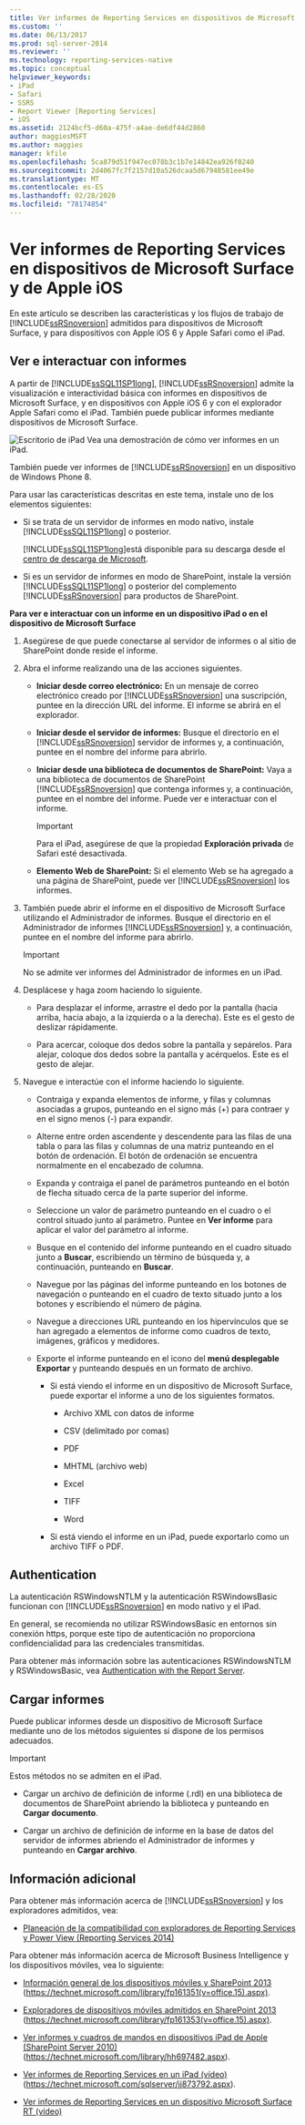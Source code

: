 ```yaml
---
title: Ver informes de Reporting Services en dispositivos de Microsoft Surface y dispositivos iOS de Apple | Microsoft Docs
ms.custom: ''
ms.date: 06/13/2017
ms.prod: sql-server-2014
ms.reviewer: ''
ms.technology: reporting-services-native
ms.topic: conceptual
helpviewer_keywords:
- iPad
- Safari
- SSRS
- Report Viewer [Reporting Services]
- iOS
ms.assetid: 2124bcf5-d60a-475f-a4ae-de6df44d2860
author: maggiesMSFT
ms.author: maggies
manager: kfile
ms.openlocfilehash: 5ca879d51f947ec078b3c1b7e14842ea926f0240
ms.sourcegitcommit: 2d4067fc7f2157d10a526dcaa5d67948581ee49e
ms.translationtype: MT
ms.contentlocale: es-ES
ms.lasthandoff: 02/28/2020
ms.locfileid: "78174854"
---
```

# <a name="view-reporting-services-reports-on-microsoft-surface-devices-and--apple-ios-devices"></a>Ver informes de Reporting Services en dispositivos de Microsoft Surface y de Apple iOS
  En este artículo se describen las características y los flujos de trabajo de [!INCLUDE[ssRSnoversion](../includes/ssrsnoversion-md.md)] admitidos para dispositivos de Microsoft Surface, y para dispositivos con Apple iOS 6 y Apple Safari como el iPad.

## <a name="view-and-interact-with-reports"></a>Ver e interactuar con informes
 A partir de [!INCLUDE[ssSQL11SP1long](../includes/sssql11sp1long-md.md)], [!INCLUDE[ssRSnoversion](../includes/ssrsnoversion-md.md)] admite la visualización e interactividad básica con informes en dispositivos de Microsoft Surface, y en dispositivos con Apple iOS 6 y con el explorador Apple Safari como el iPad. También puede publicar informes mediante dispositivos de Microsoft Surface.

 ![Escritorio de iPad](media/videothumbnail.jpg "Escritorio del IPad") Vea una demostración de cómo ver informes en un iPad.

 También puede ver informes de [!INCLUDE[ssRSnoversion](../includes/ssrsnoversion-md.md)] en un dispositivo de Windows Phone 8.

 Para usar las características descritas en este tema, instale uno de los elementos siguientes:

-   Si se trata de un servidor de informes en modo nativo, instale [!INCLUDE[ssSQL11SP1long](../includes/sssql11sp1long-md.md)] o posterior.

     [!INCLUDE[ssSQL11SP1long](../includes/sssql11sp1long-md.md)]está disponible para su descarga desde el [centro de descarga de Microsoft](https://www.microsoft.com/download/details.aspx?id=35575).

-   Si es un servidor de informes en modo de SharePoint, instale la versión [!INCLUDE[ssSQL11SP1long](../includes/sssql11sp1long-md.md)] o posterior del complemento [!INCLUDE[ssRSnoversion](../includes/ssrsnoversion-md.md)] para productos de SharePoint.

 **Para ver e interactuar con un informe en un dispositivo iPad o en el dispositivo de Microsoft Surface**

1.  Asegúrese de que puede conectarse al servidor de informes o al sitio de SharePoint donde reside el informe.

2.  Abra el informe realizando una de las acciones siguientes.

    -   **Iniciar desde correo electrónico:** En un mensaje de correo electrónico creado por [!INCLUDE[ssRSnoversion](../includes/ssrsnoversion-md.md)] una suscripción, puntee en la dirección URL del informe. El informe se abrirá en el explorador.

    -   **Iniciar desde el servidor de informes:** Busque el directorio en el [!INCLUDE[ssRSnoversion](../includes/ssrsnoversion-md.md)] servidor de informes y, a continuación, puntee en el nombre del informe para abrirlo.

    -   **Iniciar desde una biblioteca de documentos de SharePoint:** Vaya a una biblioteca de documentos de SharePoint [!INCLUDE[ssRSnoversion](../includes/ssrsnoversion-md.md)] que contenga informes y, a continuación, puntee en el nombre del informe. Puede ver e interactuar con el informe.

        > [!IMPORTANT]
        >  Para el iPad, asegúrese de que la propiedad **Exploración privada** de Safari esté desactivada.

    -   **Elemento Web de SharePoint:** Si el elemento Web se ha agregado a una página de SharePoint, puede ver [!INCLUDE[ssRSnoversion](../includes/ssrsnoversion-md.md)] los informes.

3.  También puede abrir el informe en el dispositivo de Microsoft Surface utilizando el Administrador de informes. Busque el directorio en el Administrador de informes [!INCLUDE[ssRSnoversion](../includes/ssrsnoversion-md.md)] y, a continuación, puntee en el nombre del informe para abrirlo.

    > [!IMPORTANT]
    >  No se admite ver informes del Administrador de informes en un iPad.

4.  Desplácese y haga zoom haciendo lo siguiente.

    -   Para desplazar el informe, arrastre el dedo por la pantalla (hacia arriba, hacia abajo, a la izquierda o a la derecha). Este es el gesto de deslizar rápidamente.

    -   Para acercar, coloque dos dedos sobre la pantalla y sepárelos. Para alejar, coloque dos dedos sobre la pantalla y acérquelos. Este es el gesto de alejar.

5.  Navegue e interactúe con el informe haciendo lo siguiente.

    -   Contraiga y expanda elementos de informe, y filas y columnas asociadas a grupos, punteando en el signo más (+) para contraer y en el signo menos (-) para expandir.

    -   Alterne entre orden ascendente y descendente para las filas de una tabla o para las filas y columnas de una matriz punteando en el botón de ordenación. El botón de ordenación se encuentra normalmente en el encabezado de columna.

    -   Expanda y contraiga el panel de parámetros punteando en el botón de flecha situado cerca de la parte superior del informe.

    -   Seleccione un valor de parámetro punteando en el cuadro o el control situado junto al parámetro. Puntee en **Ver informe** para aplicar el valor del parámetro al informe.

    -   Busque en el contenido del informe punteando en el cuadro situado junto a **Buscar**, escribiendo un término de búsqueda y, a continuación, punteando en **Buscar**.

    -   Navegue por las páginas del informe punteando en los botones de navegación o punteando en el cuadro de texto situado junto a los botones y escribiendo el número de página.

    -   Navegue a direcciones URL punteando en los hipervínculos que se han agregado a elementos de informe como cuadros de texto, imágenes, gráficos y medidores.

    -   Exporte el informe punteando en el icono del **menú desplegable Exportar** y punteando después en un formato de archivo.

        -   Si está viendo el informe en un dispositivo de Microsoft Surface, puede exportar el informe a uno de los siguientes formatos.

            -   Archivo XML con datos de informe

            -   CSV (delimitado por comas)

            -   PDF

            -   MHTML (archivo web)

            -   Excel

            -   TIFF

            -   Word

        -   Si está viendo el informe en un iPad, puede exportarlo como un archivo TIFF o PDF.

## <a name="authentication"></a>Authentication
 La autenticación RSWindowsNTLM y la autenticación RSWindowsBasic funcionan con [!INCLUDE[ssRSnoversion](../includes/ssrsnoversion-md.md)] en modo nativo y el iPad.

 En general, se recomienda no utilizar RSWindowsBasic en entornos sin conexión https, porque este tipo de autenticación no proporciona confidencialidad para las credenciales transmitidas.

 Para obtener más información sobre las autenticaciones RSWindowsNTLM y RSWindowsBasic, vea [Authentication with the Report Server](security/authentication-with-the-report-server.md).

## <a name="uploading-reports"></a>Cargar informes
 Puede publicar informes desde un dispositivo de Microsoft Surface mediante uno de los métodos siguientes si dispone de los permisos adecuados.

> [!IMPORTANT]
>  Estos métodos no se admiten en el iPad.

-   Cargar un archivo de definición de informe (.rdl) en una biblioteca de documentos de SharePoint abriendo la biblioteca y punteando en **Cargar documento**.

-   Cargar un archivo de definición de informe en la base de datos del servidor de informes abriendo el Administrador de informes y punteando en **Cargar archivo**.

## <a name="additional-information"></a>Información adicional
 Para obtener más información acerca de [!INCLUDE[ssRSnoversion](../includes/ssrsnoversion-md.md)] y los exploradores admitidos, vea:

-   [Planeación de la compatibilidad con exploradores de Reporting Services y Power View &#40;Reporting Services 2014&#41;](../../2014/reporting-services/browser-support-for-reporting-services-and-power-view.md)

 Para obtener más información acerca de Microsoft Business Intelligence y los dispositivos móviles, vea lo siguiente:

-   [Información general de los dispositivos móviles y SharePoint 2013](https://technet.microsoft.com/library/fp161351\(v=office.15\).aspx) (https://technet.microsoft.com/library/fp161351(v=office.15).aspx).

-   [Exploradores de dispositivos móviles admitidos en SharePoint 2013](https://technet.microsoft.com/library/fp161353\(v=office.15\).aspx) (https://technet.microsoft.com/library/fp161353(v=office.15).aspx).

-   [Ver informes y cuadros de mandos en dispositivos iPad de Apple (SharePoint Server 2010)](https://technet.microsoft.com/library/hh697482.aspx) (https://technet.microsoft.com/library/hh697482.aspx).

-   [Ver informes de Reporting Services en un iPad (vídeo)](https://technet.microsoft.com/sqlserver/jj873792.aspx) (https://technet.microsoft.com/sqlserver/jj873792.aspx).

-   [Ver informes de Reporting Services en un dispositivo Microsoft Surface RT (vídeo)](https://technet.microsoft.com/sqlserver/dn146017)


